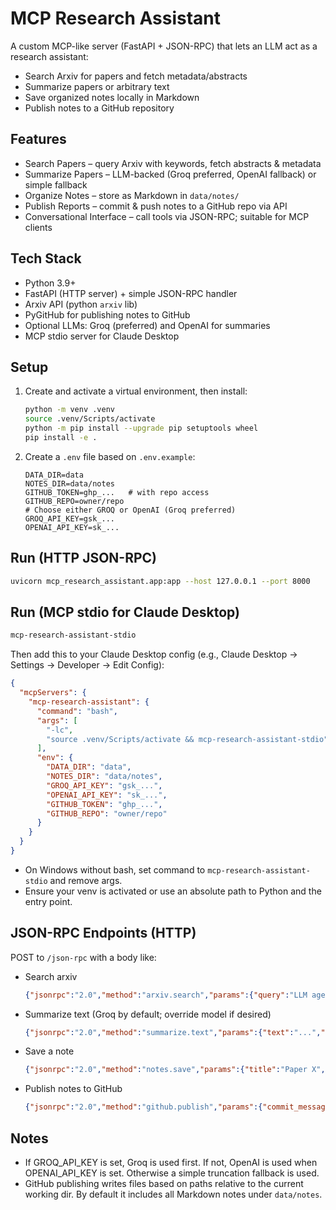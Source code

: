 # MCP Research Assistant

A custom MCP-like server (FastAPI + JSON-RPC) that lets an LLM act as a research assistant:

- Search Arxiv for papers and fetch metadata/abstracts
- Summarize papers or arbitrary text
- Save organized notes locally in Markdown
- Publish notes to a GitHub repository

## Features

- Search Papers – query Arxiv with keywords, fetch abstracts & metadata
- Summarize Papers – LLM-backed (Groq preferred, OpenAI fallback) or simple fallback
- Organize Notes – store as Markdown in `data/notes/`
- Publish Reports – commit & push notes to a GitHub repo via API
- Conversational Interface – call tools via JSON-RPC; suitable for MCP clients

## Tech Stack

- Python 3.9+
- FastAPI (HTTP server) + simple JSON-RPC handler
- Arxiv API (python `arxiv` lib)
- PyGitHub for publishing notes to GitHub
- Optional LLMs: Groq (preferred) and OpenAI for summaries
- MCP stdio server for Claude Desktop

## Setup

1. Create and activate a virtual environment, then install:

    ```bash
    python -m venv .venv
    source .venv/Scripts/activate
    python -m pip install --upgrade pip setuptools wheel
    pip install -e .
    ```

2. Create a `.env` file based on `.env.example`:

    ```properties
    DATA_DIR=data
    NOTES_DIR=data/notes
    GITHUB_TOKEN=ghp_...   # with repo access
    GITHUB_REPO=owner/repo
    # Choose either GROQ or OpenAI (Groq preferred)
    GROQ_API_KEY=gsk_...
    OPENAI_API_KEY=sk_...
    ```

## Run (HTTP JSON-RPC)

```bash
uvicorn mcp_research_assistant.app:app --host 127.0.0.1 --port 8000
```

## Run (MCP stdio for Claude Desktop)

```bash
mcp-research-assistant-stdio
```

Then add this to your Claude Desktop config (e.g., Claude Desktop -> Settings -> Developer -> Edit Config):

```json
{
  "mcpServers": {
    "mcp-research-assistant": {
      "command": "bash",
      "args": [
        "-lc",
        "source .venv/Scripts/activate && mcp-research-assistant-stdio"
      ],
      "env": {
        "DATA_DIR": "data",
        "NOTES_DIR": "data/notes",
        "GROQ_API_KEY": "gsk_...",
        "OPENAI_API_KEY": "sk_...",
        "GITHUB_TOKEN": "ghp_...",
        "GITHUB_REPO": "owner/repo"
      }
    }
  }
}
```

- On Windows without bash, set command to `mcp-research-assistant-stdio` and remove args.
- Ensure your venv is activated or use an absolute path to Python and the entry point.

## JSON-RPC Endpoints (HTTP)

POST to `/json-rpc` with a body like:

- Search arxiv

    ```json
    {"jsonrpc":"2.0","method":"arxiv.search","params":{"query":"LLM agents","max_results":3},"id":1}
    ```

- Summarize text (Groq by default; override model if desired)

    ```json
    {"jsonrpc":"2.0","method":"summarize.text","params":{"text":"...","max_words":120,"model":"llama-3.1-70b-versatile"},"id":2}
    ```

- Save a note

    ```json
    {"jsonrpc":"2.0","method":"notes.save","params":{"title":"Paper X","content":"..."},"id":3}
    ```

- Publish notes to GitHub

    ```json
    {"jsonrpc":"2.0","method":"github.publish","params":{"commit_message":"Add notes"},"id":4}
    ```

## Notes

- If GROQ_API_KEY is set, Groq is used first. If not, OpenAI is used when OPENAI_API_KEY is set. Otherwise a simple truncation fallback is used.
- GitHub publishing writes files based on paths relative to the current working dir. By default it includes all Markdown notes under `data/notes`.
